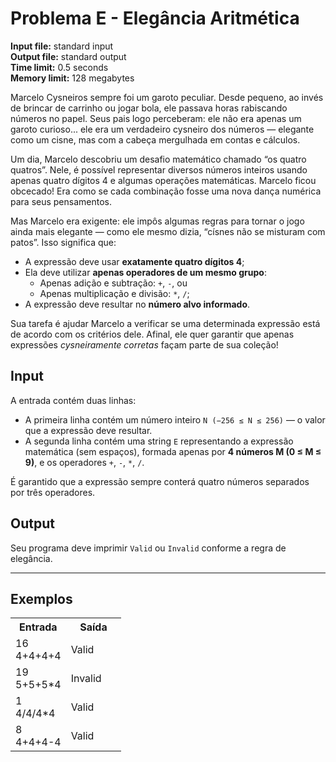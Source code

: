 # Problema E - Elegância Aritmética

**Input file:** standard input  
**Output file:** standard output  
**Time limit:** 0.5 seconds  
**Memory limit:** 128 megabytes  

Marcelo Cysneiros sempre foi um garoto peculiar. Desde pequeno, ao invés de brincar de carrinho ou jogar bola, ele passava horas rabiscando números no papel. Seus pais logo perceberam: ele não era apenas um garoto curioso... ele era um verdadeiro cysneiro dos números — elegante como um cisne, mas com a cabeça mergulhada em contas e cálculos.

Um dia, Marcelo descobriu um desafio matemático chamado “os quatro quatros”. Nele, é possível representar diversos números inteiros usando apenas quatro dígitos 4 e algumas operações matemáticas. Marcelo ficou obcecado! Era como se cada combinação fosse uma nova dança numérica para seus pensamentos.

Mas Marcelo era exigente: ele impôs algumas regras para tornar o jogo ainda mais elegante — como ele mesmo dizia, “císnes não se misturam com patos”. Isso significa que:

- A expressão deve usar **exatamente quatro dígitos 4**;
- Ela deve utilizar **apenas operadores de um mesmo grupo**:
  - Apenas adição e subtração: `+`, `-`, ou  
  - Apenas multiplicação e divisão: `*`, `/`;
- A expressão deve resultar no **número alvo informado**.

Sua tarefa é ajudar Marcelo a verificar se uma determinada expressão está de acordo com os critérios dele. Afinal, ele quer garantir que apenas expressões *cysneiramente corretas* façam parte de sua coleção!

## Input

A entrada contém duas linhas:

- A primeira linha contém um número inteiro `N (−256 ≤ N ≤ 256)` — o valor que a expressão deve resultar.
- A segunda linha contém uma string `E` representando a expressão matemática (sem espaços), formada apenas por **4 números M (0 ≤ M ≤ 9)**, e os operadores `+`, `-`, `*`, `/`.

É garantido que a expressão sempre conterá quatro números separados por três operadores.

## Output

Seu programa deve imprimir `Valid` ou `Invalid` conforme a regra de elegância.

---

## Exemplos

<table style="width: 100%;">
  <tr>
    <th style="width: 50%;">Entrada</th>
    <th style="width: 50%;">Saída</th>
  </tr>
  <tr>
    <td>
      16<br>
      4+4+4+4
    </td>
    <td>
      Valid
    </td>
  </tr>
  <tr>
    <td>
      19<br>
      5+5+5*4
    </td>
    <td>
      Invalid
    </td>
  </tr>
  <tr>
    <td>
      1<br>
      4/4/4*4
    </td>
    <td>
      Valid
    </td>
  </tr>
  <tr>
    <td>
      8<br>
      4+4+4-4
    </td>
    <td>
      Valid
    </td>
  </tr>
</table>
